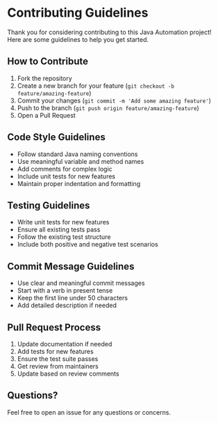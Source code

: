 # Contributing Guidelines

Thank you for considering contributing to this Java Automation project! Here are some guidelines to help you get started.

## How to Contribute

1. Fork the repository
2. Create a new branch for your feature (`git checkout -b feature/amazing-feature`)
3. Commit your changes (`git commit -m 'Add some amazing feature'`)
4. Push to the branch (`git push origin feature/amazing-feature`)
5. Open a Pull Request

## Code Style Guidelines

- Follow standard Java naming conventions
- Use meaningful variable and method names
- Add comments for complex logic
- Include unit tests for new features
- Maintain proper indentation and formatting

## Testing Guidelines

- Write unit tests for new features
- Ensure all existing tests pass
- Follow the existing test structure
- Include both positive and negative test scenarios

## Commit Message Guidelines

- Use clear and meaningful commit messages
- Start with a verb in present tense
- Keep the first line under 50 characters
- Add detailed description if needed

## Pull Request Process

1. Update documentation if needed
2. Add tests for new features
3. Ensure the test suite passes
4. Get review from maintainers
5. Update based on review comments

## Questions?

Feel free to open an issue for any questions or concerns.
